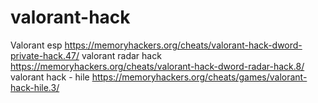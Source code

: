 # valorant-hack
Valorant esp https://memoryhackers.org/cheats/valorant-hack-dword-private-hack.47/
valorant radar hack https://memoryhackers.org/cheats/valorant-hack-dword-radar-hack.8/
valorant hack - hile https://memoryhackers.org/cheats/games/valorant-hack-hile.3/
